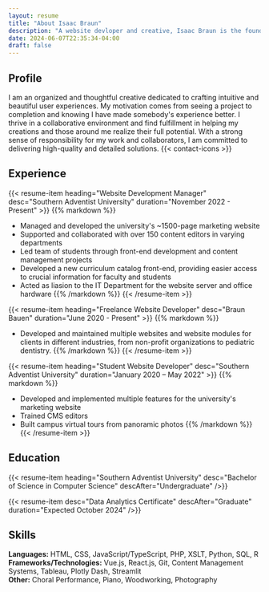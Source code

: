 ```yaml
---
layout: resume
title: "About Isaac Braun"
description: "A website devloper and creative, Isaac Braun is the founder and leader of Braun Bauen."
date: 2024-06-07T22:35:34-04:00
draft: false
---
```


## Profile
I am an organized and thoughtful creative dedicated to crafting intuitive and beautiful user experiences.
My motivation comes from seeing a project to completion and knowing I have made somebody's experience better.
I thrive in a collaborative environment and find fulfillment in helping my creations and those around me realize their full potential.
With a strong sense of responsibility for my work and collaborators, I am committed to delivering high-quality and detailed solutions.
{{< contact-icons >}}

## Experience

{{< resume-item heading="Website Development Manager" desc="Southern Adventist University" duration="November 2022 - Present" >}}
{{% markdown %}}
- Managed and developed the university's ~1500-page marketing website
- Supported and collaborated with over 150 content editors in varying departments
- Led team of students through front-end development and content management projects
- Developed a new curriculum catalog front-end, providing easier access to crucial information for faculty and students
- Acted as liasion to the IT Department for the website server and office hardware
{{% /markdown %}}
{{< /resume-item >}}

{{< resume-item heading="Freelance Website Developer" desc="Braun Bauen" duration="June 2020 - Present" >}}
{{% markdown %}}
- Developed and maintained multiple websites and website modules for clients in different industries, from non-profit organizations to pediatric dentistry.
{{% /markdown %}}
{{< /resume-item >}}

{{< resume-item heading="Student Website Developer" desc="Southern Adventist University" duration="January 2020 – May 2022" >}}
{{% markdown %}}
- Developed and implemented multiple features for the university's marketing website
- Trained CMS editors
- Built campus virtual tours from panoramic photos
{{% /markdown %}}
{{< /resume-item >}}

## Education

{{< resume-item heading="Southern Adventist University" desc="Bachelor of Science in Computer Science" descAfter="Undergraduate" />}}

{{< resume-item desc="Data Analytics Certificate" descAfter="Graduate" duration="Expected October 2024" />}}

## Skills

**Languages:** HTML, CSS, JavaScript/TypeScript, PHP, XSLT, Python, SQL, R\
**Frameworks/Technologies:** Vue.js, React.js, Git, Content Management Systems, Tableau, Plotly Dash, Streamlit\
**Other:** Choral Performance, Piano, Woodworking, Photography
